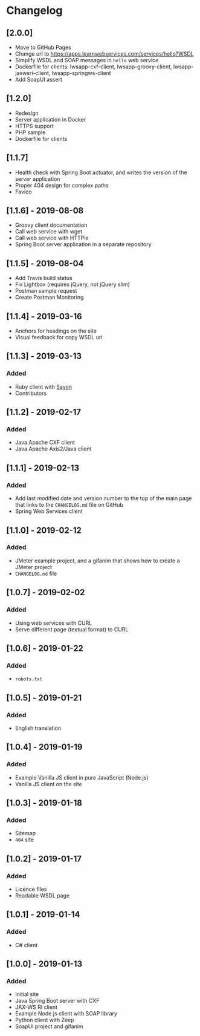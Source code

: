 # Changelog

## [2.0.0]

- Move to GitHub Pages
- Change url to https://apps.learnwebservices.com/services/hello?WSDL
- Simplify WSDL and SOAP messages in `hello` web service
- Dockerfile for clients: lwsapp-cxf-client, lwsapp-groovy-client, lwsapp-jaxwsri-client, lwsapp-springws-client
- Add SoapUI assert

## [1.2.0]

- Redesign
- Server application in Docker
- HTTPS support
- PHP sample
- Dockerfile for clients

## [1.1.7]

- Health check with Spring Boot actuator, and writes the version of the server application
- Proper 404 design for complex paths
- Favico

## [1.1.6] - 2019-08-08

- Groovy client documentation
- Call web service with wget
- Call web service with HTTPie
- Spring Boot server application in a separate repository

## [1.1.5] - 2019-08-04

- Add Travis build status
- Fix Lightbox (requires jQuery, not jQuery slim)
- Postman sample request
- Create Postman Monitoring

## [1.1.4] - 2019-03-16

- Anchors for headings on the site
- Visual feedback for copy WSDL url

## [1.1.3] - 2019-03-13

### Added

- Ruby client with [Savon](https://github.com/savonrb/savon)
- Contributors

## [1.1.2] - 2019-02-17

### Added

- Java Apache CXF client
- Java Apache Axis2/Java client

## [1.1.1] - 2019-02-13

### Added

- Add last modified date and version number to the top of the main page that links to the `CHANGELOG.md` file on GitHub
- Spring Web Services client

## [1.1.0] - 2019-02-12

### Added

- JMeter example project, and a gifanim that shows how to create a JMeter project
- `CHANGELOG.md` file

## [1.0.7] - 2019-02-02

### Added

- Using web services with CURL
- Serve different page (textual format) to CURL

## [1.0.6] - 2019-01-22

### Added

- `robots.txt`

## [1.0.5] - 2019-01-21

### Added

- English translation

## [1.0.4] - 2019-01-19

### Added

- Example Vanilla JS client in pure JavaScript (Node.js)
- Vanilla JS client on the site

## [1.0.3] - 2019-01-18

### Added

- Sitemap
- `404` site

## [1.0.2] - 2019-01-17

### Added

- Licence files
- Readable WSDL page

## [1.0.1] - 2019-01-14

### Added

- C# client

## [1.0.0] - 2019-01-13

### Added

- Initial site
- Java Spring Boot server with CXF
- JAX-WS RI client
- Example Node.js client with SOAP library
- Python client with Zeep
- SoapUI project and gifanim

